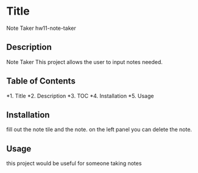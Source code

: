 # Title
Note Taker
hw11-note-taker


## Description
Note Taker
 This project allows the user to input notes needed.

## Table of Contents

  *1. Title *2. Description *3. TOC *4. Installation *5. Usage

## Installation

fill out the note tile and the note.  on the left panel you can delete the note.

## Usage

  this project would be useful for someone taking notes


